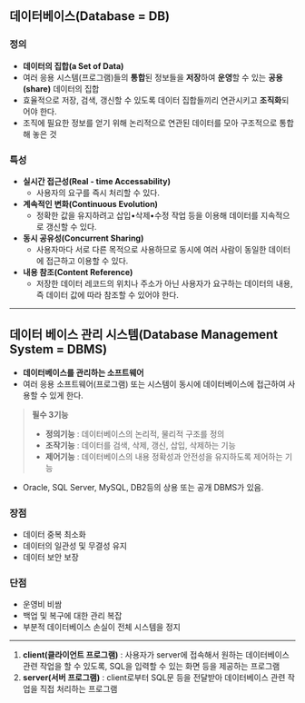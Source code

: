 ## 데이터베이스(Database = DB)

### 정의

- **데이터의 집합(a Set of Data)**
- 여러 응용 시스템(프로그램)들의 **통합**된 정보들을 **저장**하여 **운영**할 수 있는 **공용(share)** 데이터의 집합
- 효율적으로 저장, 검색, 갱신할 수 있도록 데이터 집합들끼리 연관시키고 **조직화**되어야 한다.
- 조직에 필요한 정보를 얻기 위해 논리적으로 연관된 데이터를 모아 구조적으로 통합해 놓은 것

### 특성

- **실시간 접근성(Real - time Accessability)**
  - 사용자의 요구를 즉시 처리할 수 있다.
- **계속적인 변화(Continuous Evolution)**
  - 정확한 값을 유지하려고 삽입•삭제•수정 작업 등을 이용해 데이터를 지속적으로 갱신할 수 있다.
- **동시 공유성(Concurrent Sharing)**
  - 사용자마다 서로 다른 목적으로 사용하므로 동시에 여러 사람이 동일한 데이터에 접근하고 이용할 수 있다.
- **내용 참조(Content Reference)**
  - 저장한 데이터 레코드의 위치나 주소가 아닌 사용자가 요구하는 데이터의 내용, 즉 데이터 값에 따라 참조할 수 있어야 한다.

---

## 데이터 베이스 관리 시스템(Database Management System = DBMS)

- **데이터베이스를 관리하는 소프트웨어**
- 여러 응용 소프트웨어(프로그램) 또는 시스템이 동시에 데이터베이스에 접근하여 사용할 수 있게 한다.

> **필수 3기능**
>
> - **정의기능** : 데이터베이스의 논리적, 물리적 구조를 정의
> - **조작기능** : 데이터를 검색, 삭제, 갱신, 삽입, 삭제하는 기능
> - **제어기능** : 데이터베이스의 내용 정확성과 안전성을 유지하도록 제어하는 기능

- Oracle, SQL Server, MySQL, DB2등의 상용 또는 공개 DBMS가 있음.

### 장점

- 데이터 중복 최소화
- 데이터의 일관성 및 무결성 유지
- 데이터 보안 보장

### 단점

- 운영비 비쌈
- 백업 및 복구에 대한 관리 복잡
- 부분적 데이터베이스 손실이 전체 시스템을 정지

----

1. **client(클라이언트 프로그램)** : 사용자가 server에 접속해서 원하는 데이터베이스 관련 작업을 할 수 있도록, SQL을 입력할 수 있는 화면 등을 제공하는 프로그램
2. **server(서버 프로그램)** : client로부터 SQL문 등을 전달받아 데이터베이스 관련 작업을 직접 처리하는 프로그램

